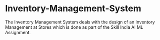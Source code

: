 # Inventory-Management-System
The  Inventory Management System deals with the design of an Inventory Management at Stores which is done as part of the Skill India AI ML Assignment.
